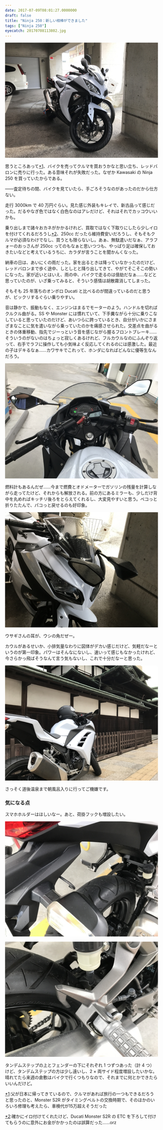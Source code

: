 ```yaml
---
date: 2017-07-09T08:01:27.0000000
draft: false
title: "Ninja 250：新しい相棒ができました"
tags: ["Ninja 250"]
eyecatch: 20170708113802.jpg
---
```

<p><span itemscope itemtype="http://schema.org/Photograph"><img src="20170708113802.jpg" alt="f:id:daruyanagi:20170708113802j:plain" title="f:id:daruyanagi:20170708113802j:plain" class="hatena-fotolife" itemprop="image"></span></p><p>思うところあって<a href="#f-73bfb817" name="fn-73bfb817" title="父が日本に帰ってきているので、クルマがあれば旅行の一つもできるだろうと思ったのと、Monster S2R がタイミングベルトの交換時期で、そのほかのいろいろ修理も考えたら、車検代が15万超えそうだった">*1</a>、バイクを売ってクルマを買おうかなと思い立ち、レッドバロンに売りに行った。ある意味それが失敗だった。なぜか Kawasaki の Ninja 250 を買っていたからである。</p><p>――査定待ちの間、バイクを見ていたら、手ごろそうなのがあったのだから仕方ない。</p><p>走行 3000km で 40 万円ぐらい。見た感じ外装もキレイで、新古品って感じだった。だるやなぎ色ではなく白色なのはアレだけど、それはそれでカッコウいいかも。</p><p>乗り出しまで諸々おカネがかかるけれど、買取ではなく下取りにしたら少しイロを付けてくれるだろうし<a href="#f-73c07347" name="fn-73c07347" title="確かにイロ付けてくれたけど、Ducati Monster S2R の ETC を下ろして付けてもらうのに意外にお金がかかったのは誤算だった……orz">*2</a>、250cc だったら維持費安いだろうし、そもそもクルマが必須なわけでなし、買うとも限らないし。あぁ、無駄遣いだなぁ、アラフォーのおっさんが 250cc ってのもなぁと思いつつも、やっぱり足は確保しておきたいなどと考えているうちに、カラダが言うことを聞かんくなった。</p><p>納車の日は、あいにくの雨だった。家を出るときは降っていなかったのだけど、レッドバロンまで歩く途中、しとしとと降り出してきて、やがてそこそこの勢いになった。家が近いとはいえ、雨の中、バイクで走るのは億劫だなぁ……などと思っていたのが、いざ乗ってみると、そういう感情は胡散霧消してしまった。</p><p>そもそも 25 年落ちのオンボロ Ducati と比べるのが間違っているのだと思うが、ビックリするぐらい乗りやすい。</p><p>音は静かで、振動もなく、エンジンはまるでモーターのよう。ハンドルを切ればクルクル曲がる。SS や Monster には慣れていて、下手糞ながら十分に乗りこなしていると思っていたのだけど、あいつらに跨っているとき、自分がいかにさまざまなことに気を遣いながら乗っていたのかを痛感させられた。交差点を曲がるときの体重移動、指先でジーっという音を感じながら握るフロントブレーキ……そういうのがないのはちょっと寂しくあるけれど、フルカウルなのにふんぞり返って、右手でラフに操作しても小気味よく反応してくれるのには感激した。最近の子はデキるなぁ……カワサキでこれって、ホンダになればどんなに優等生なんだろう。</p><p><span itemscope itemtype="http://schema.org/Photograph"><img src="20170709070923.jpg" alt="f:id:daruyanagi:20170709070923j:plain" title="f:id:daruyanagi:20170709070923j:plain" class="hatena-fotolife" itemprop="image"></span></p><p>燃料計もあるんだぜ……今まで燃費とオドメーターでガソリンの残量を計算しながら走ってたけど、それからも解放される。前の方にあるミラーも、少しだけ背中を丸めればキッチリ後ろをとらえてくれるし、大変見やすいと思う。ペコっと折りたたんで、パコっと戻せるのも好印象。</p><p><span itemscope itemtype="http://schema.org/Photograph"><img src="20170709071154.jpg" alt="f:id:daruyanagi:20170709071154j:plain" title="f:id:daruyanagi:20170709071154j:plain" class="hatena-fotolife" itemprop="image"></span></p><p>ウサギさんの耳が、ウシの角だぜー。</p><p>カウルがあるせいか、小排気量なわりに図体がデカい感じだけど、気軽だなーというのが第一印象。パワーはそんなにないし、速いって感じもなかったけれど、今さらかっ飛ばそうなんて言う気もないし、これで十分だなーと思った。</p><p><span itemscope itemtype="http://schema.org/Photograph"><img src="20170709062501.jpg" alt="f:id:daruyanagi:20170709062501j:plain" title="f:id:daruyanagi:20170709062501j:plain" class="hatena-fotolife" itemprop="image"></span></p><p>さっそく道後温泉まで朝風呂入りに行ってご機嫌です。</p>

<div class="section">
<h3>気になる点</h3>
<p>スマホホルダーはほしいなー。あと、荷掛フックも増設したい。</p><p><span itemscope itemtype="http://schema.org/Photograph"><img src="20170709070853.jpg" alt="f:id:daruyanagi:20170709070853j:plain" title="f:id:daruyanagi:20170709070853j:plain" class="hatena-fotolife" itemprop="image"></span></p><p><span itemscope itemtype="http://schema.org/Photograph"><img src="20170709070901.jpg" alt="f:id:daruyanagi:20170709070901j:plain" title="f:id:daruyanagi:20170709070901j:plain" class="hatena-fotolife" itemprop="image"></span></p><p>タンデムステップの上とフェンダーの下にそれぞれ 1 つずつあった（計 4 つ）けど、タンデムステップの方は少し遠いし、2 × 両サイド程度増設したいかな。晴れてたら来週の倉敷はバイクで行くつもりなので、それまでに何とかできたらいいんだけど。</p>

</div><div class="footnote">
<p class="footnote"><a href="#fn-73bfb817" name="f-73bfb817" class="footnote-number">*1</a><span class="footnote-delimiter">:</span><span class="footnote-text">父が日本に帰ってきているので、クルマがあれば旅行の一つもできるだろうと思ったのと、Monster S2R がタイミングベルトの交換時期で、そのほかのいろいろ修理も考えたら、車検代が15万超えそうだった</span></p>
<p class="footnote"><a href="#fn-73c07347" name="f-73c07347" class="footnote-number">*2</a><span class="footnote-delimiter">:</span><span class="footnote-text">確かにイロ付けてくれたけど、Ducati Monster S2R の ETC を下ろして付けてもらうのに意外にお金がかかったのは誤算だった……orz</span></p>
</div>